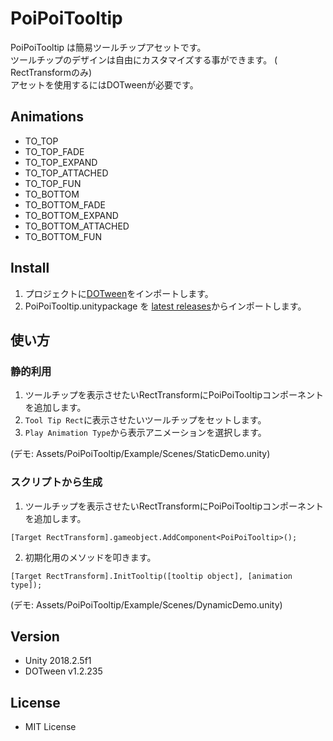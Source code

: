 # PoiPoiTooltip

PoiPoiTooltip は簡易ツールチップアセットです。  
ツールチップのデザインは自由にカスタマイズする事ができます。 ( RectTransformのみ)  
アセットを使用するにはDOTweenが必要です。

## Animations
- TO_TOP
- TO_TOP_FADE
- TO_TOP_EXPAND
- TO_TOP_ATTACHED
- TO_TOP_FUN
- TO_BOTTOM
- TO_BOTTOM_FADE
- TO_BOTTOM_EXPAND
- TO_BOTTOM_ATTACHED
- TO_BOTTOM_FUN

## Install
1. プロジェクトに[DOTween](http://dotween.demigiant.com/)をインポートします。
2. PoiPoiTooltip.unitypackage を [latest releases](/PoiPoiTooltip/releases/)からインポートします。

## 使い方

### 静的利用
1. ツールチップを表示させたいRectTransformにPoiPoiTooltipコンポーネントを追加します。
2. `Tool Tip Rect`に表示させたいツールチップをセットします。
3. `Play Animation Type`から表示アニメーションを選択します。

(デモ: Assets/PoiPoiTooltip/Example/Scenes/StaticDemo.unity)

### スクリプトから生成
1. ツールチップを表示させたいRectTransformにPoiPoiTooltipコンポーネントを追加します。
```
[Target RectTransform].gameobject.AddComponent<PoiPoiTooltip>();
```
2. 初期化用のメソッドを叩きます。
```
[Target RectTransform].InitTooltip([tooltip object], [animation type]);
```

 (デモ: Assets/PoiPoiTooltip/Example/Scenes/DynamicDemo.unity)

## Version
- Unity 2018.2.5f1
- DOTween v1.2.235

## License
- MIT License